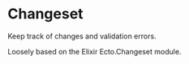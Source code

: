 # Changeset

Keep track of changes and validation errors.

Loosely based on the Elixir Ecto.Changeset module.
